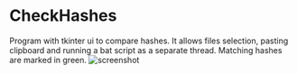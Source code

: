 # CheckHashes

Program with tkinter ui to compare hashes. It allows files selection, pasting clipboard and running a bat script as a separate thread. Matching hashes are marked in green.
![screenshot](https://user-images.githubusercontent.com/43280385/104090862-5ec9d600-5271-11eb-8790-4bac5d953e96.PNG)
